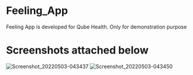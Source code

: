 # Feeling_App
 Feeling App is developed for Qube Health. Only for demonstration purpose

# Screenshots attached below
![Screenshot_20220503-043437](https://user-images.githubusercontent.com/37327421/166629750-54f59550-ccff-4fbe-97b5-d4e9c706b18e.jpg)
![Screenshot_20220503-043450](https://user-images.githubusercontent.com/37327421/166629719-218279aa-7dcd-47c8-9aa7-d505fb7ea08c.jpg)
